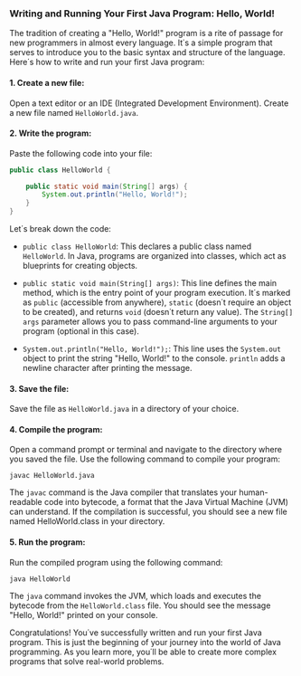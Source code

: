 ### Writing and Running Your First Java Program: Hello, World!
The tradition of creating a "Hello, World!" program is a rite of passage for new programmers in almost every language. It΄s a simple program that serves to introduce you to the basic syntax and structure of the language. Here΄s how to write and run your first Java program:

#### 1. Create a new file:
Open a text editor or an IDE (Integrated Development Environment). Create a new file named `HelloWorld.java`.

#### 2. Write the program:
Paste the following code into your file:
```java
public class HelloWorld {

    public static void main(String[] args) {
        System.out.println("Hello, World!");
    }
}
```
Let΄s break down the code:
- `public class HelloWorld`: This declares a public class named `HelloWorld`. In Java, programs are organized into classes, which act as blueprints for creating objects.

- `public static void main(String[] args)`: This line defines the main method, which is the entry point of your program execution. It΄s marked as `public` (accessible from anywhere), `static` (doesn΄t require an object to be created), and returns `void` (doesn΄t return any value). The `String[] args` parameter allows you to pass command-line arguments to your program (optional in this case).
- `System.out.println("Hello, World!");`: This line uses the `System.out` object to print the string "Hello, World!" to the console. `println` adds a newline character after printing the message.

#### 3. Save the file:
Save the file as `HelloWorld.java` in a directory of your choice.

#### 4. Compile the program:
Open a command prompt or terminal and navigate to the directory where you saved the file. Use the following command to compile your program:

```javac HelloWorld.java```

The `javac` command is the Java compiler that translates your human-readable code into bytecode, a format that the Java Virtual Machine (JVM) can understand. If the compilation is successful, you should see a new file named HelloWorld.class in your directory.

#### 5. Run the program:
Run the compiled program using the following command:

```java HelloWorld```

The `java` command invokes the JVM, which loads and executes the bytecode from the `HelloWorld.class` file. You should see the message "Hello, World!" printed on your console.

Congratulations! You΄ve successfully written and run your first Java program. This is just the beginning of your journey into the world of Java programming. As you learn more, you΄ll be able to create more complex programs that solve real-world problems.